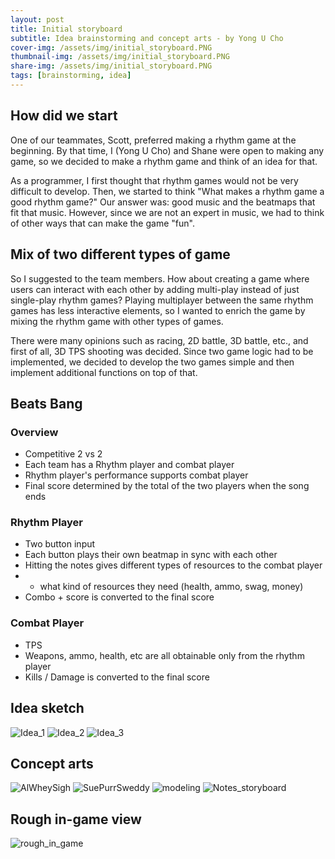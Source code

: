 ```yaml
---
layout: post
title: Initial storyboard
subtitle: Idea brainstorming and concept arts - by Yong U Cho
cover-img: /assets/img/initial_storyboard.PNG
thumbnail-img: /assets/img/initial_storyboard.PNG
share-img: /assets/img/initial_storyboard.PNG
tags: [brainstorming, idea]
---
```


## How did we start
One of our teammates, Scott, preferred making a rhythm game at the beginning. By that time, I (Yong U Cho) and Shane were open to making any game, so we decided to make a rhythm game and think of an idea for that.

As a programmer, I first thought that rhythm games would not be very difficult to develop. Then, we started to think "What makes a rhythm game a good rhythm game?" Our answer was: good music and the beatmaps that fit that music. However, since we are not an expert in music, we had to think of other ways that can make the game "fun".

## Mix of two different types of game
So I suggested to the team members. How about creating a game where users can interact with each other by adding multi-play instead of just single-play rhythm games? Playing multiplayer between the same rhythm games has less interactive elements, so I wanted to enrich the game by mixing the rhythm game with other types of games.  
  
There were many opinions such as racing, 2D battle, 3D battle, etc., and first of all, 3D TPS shooting was decided. Since two game logic had to be implemented, we decided to develop the two games simple and then implement additional functions on top of that.

## Beats Bang 
### Overview
 - Competitive 2 vs 2
 - Each team has a Rhythm player and combat player 
 - Rhythm player's performance supports combat player
 - Final score determined by the total of the two players when the song ends 

### Rhythm Player
- Two button input
- Each button plays their own beatmap in sync with each other
- Hitting the notes gives different types of resources to the combat player 
-  * what kind of resources they need (health, ammo, swag, money)
- Combo + score is converted to the final score

### Combat Player
- TPS 
- Weapons, ammo, health, etc are all obtainable only from the rhythm player
- Kills / Damage is converted to the final score

## Idea sketch
![Idea_1](./assets/img/idea/idea_1.jpg)
![Idea_2](./assets/img/idea/idea_2.jpg)
![Idea_3](./assets/img/idea/idea_3.jpg)

## Concept arts
![AlWheySigh](./assets/img/idea/AlWheySigh.png)
![SuePurrSweddy](./assets/img/idea/SuePurrSweddy.png)
![modeling](./assets/img/idea/modeling.png)
![Notes_storyboard](./assets/img/idea/Notes_storyboard.png)

## Rough in-game view
![rough_in_game](./assets/img/idea/rough_in_game.PNG)
